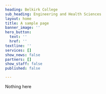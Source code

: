 ```yaml
---
heading: Belkirk College
sub_heading: Engineering and Health Sciences
layout: home
title: A sample page
banner_image: ''
hero_button:
  text: ''
  href: ''
textline: ''
services: []
show_news: false
partners: []
show_staff: false
published: false

---
```

Nothing here